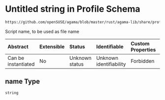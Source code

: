 # Untitled string in Profile Schema

```txt
https://github.com/openSUSE/agama/blob/master/rust/agama-lib/share/profile.schema.json#/$defs/preScript/properties/name
```

Script name, to be used as file name

| Abstract            | Extensible | Status         | Identifiable            | Custom Properties | Additional Properties | Access Restrictions | Defined In                                                          |
| :------------------ | :--------- | :------------- | :---------------------- | :---------------- | :-------------------- | :------------------ | :------------------------------------------------------------------ |
| Can be instantiated | No         | Unknown status | Unknown identifiability | Forbidden         | Allowed               | none                | [profile.schema.json\*](profile.schema.json "open original schema") |

## name Type

`string`
